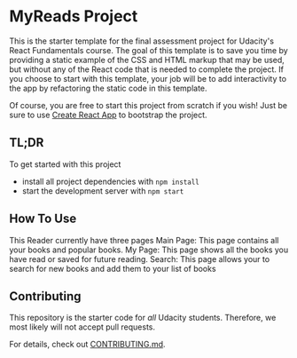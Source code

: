 # MyReads Project

This is the starter template for the final assessment project for Udacity's React Fundamentals course. The goal of this template is to save you time by providing a static example of the CSS and HTML markup that may be used, but without any of the React code that is needed to complete the project. If you choose to start with this template, your job will be to add interactivity to the app by refactoring the static code in this template.

Of course, you are free to start this project from scratch if you wish! Just be sure to use [Create React App](https://github.com/facebookincubator/create-react-app) to bootstrap the project.

## TL;DR

To get started with this project

* install all project dependencies with `npm install`
* start the development server with `npm start`

## How To Use
This Reader currently have three pages
Main Page: This page contains all your books and popular books.
My Page: This page shows all the books you have read or saved for future reading.
Search: This page allows your to search for new books and add them to your list of books



## Contributing

This repository is the starter code for _all_ Udacity students. Therefore, we most likely will not accept pull requests.

For details, check out [CONTRIBUTING.md](CONTRIBUTING.md).
